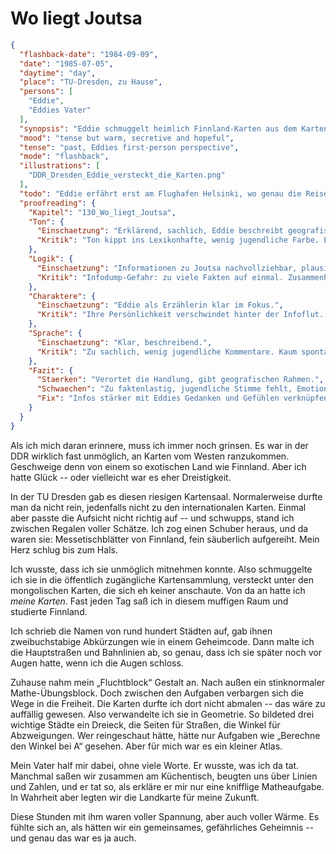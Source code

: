 # Wo liegt Joutsa

```json
{
  "flashback-date": "1984-09-09",
  "date": "1985-07-05",
  "daytime": "day",
  "place": "TU-Dresden, zu Hause",
  "persons": [
    "Eddie",
    "Eddies Vater"
  ],
  "synopsis": "Eddie schmuggelt heimlich Finnland-Karten aus dem Kartensaal und verwandelt sie mit ihrem Vater in geheime Geometrie-Aufgaben für ihre Flucht.",
  "mood": "tense but warm, secretive and hopeful",
  "tense": "past, Eddies first-person perspective",
  "mode": "flashback",
  "illustrations": [
    "DDR_Dresden_Eddie_versteckt_die_Karten.png"
  ],
  "todo": "Eddie erfährt erst am Flughafen Helsinki, wo genau die Reise hingeht.",
  "proofreading": {
    "Kapitel": "130_Wo_liegt_Joutsa",
    "Ton": {
      "Einschaetzung": "Erklärend, sachlich, Eddie beschreibt geografische und kulturelle Details.",
      "Kritik": "Ton kippt ins Lexikonhafte, wenig jugendliche Farbe. Eddie klingt zu sehr wie eine Fremdenführerin."
    },
    "Logik": {
      "Einschaetzung": "Informationen zu Joutsa nachvollziehbar, plausibel eingebaut.",
      "Kritik": "Infodump-Gefahr: zu viele Fakten auf einmal. Zusammenhang zu Eddies emotionaler Lage bleibt dünn."
    },
    "Charaktere": {
      "Einschaetzung": "Eddie als Erzählerin klar im Fokus.",
      "Kritik": "Ihre Persönlichkeit verschwindet hinter der Infoflut. Emotionale Reaktion (Langeweile, Neugier, Ironie) fehlt."
    },
    "Sprache": {
      "Einschaetzung": "Klar, beschreibend.",
      "Kritik": "Zu sachlich, wenig jugendliche Kommentare. Kaum spontane Assoziationen oder humorvolle Einwürfe."
    },
    "Fazit": {
      "Staerken": "Verortet die Handlung, gibt geografischen Rahmen.",
      "Schwaechen": "Zu faktenlastig, jugendliche Stimme fehlt, Emotionen blass.",
      "Fix": "Infos stärker mit Eddies Gedanken und Gefühlen verknüpfen, humorvolle Kommentare einbauen, Textfluss lebendiger gestalten."
    }
  }
}
```

Als ich mich daran erinnere, muss ich immer noch grinsen. Es war in der DDR
wirklich fast unmöglich, an Karten vom Westen ranzukommen. Geschweige denn von
einem so exotischen Land wie Finnland. Aber ich hatte Glück -- oder vielleicht
war es eher Dreistigkeit.

In der TU Dresden gab es diesen riesigen Kartensaal. Normalerweise durfte man da
nicht rein, jedenfalls nicht zu den internationalen Karten. Einmal aber passte
die Aufsicht nicht richtig auf -- und schwupps, stand ich zwischen Regalen
voller Schätze. Ich zog einen Schuber heraus, und da waren sie:
Messetischblätter von Finnland, fein säuberlich aufgereiht. Mein Herz schlug bis
zum Hals.

Ich wusste, dass ich sie unmöglich mitnehmen konnte. Also schmuggelte ich sie in
die öffentlich zugängliche Kartensammlung, versteckt unter den mongolischen
Karten, die sich eh keiner anschaute. Von da an hatte ich *meine Karten*. Fast
jeden Tag saß ich in diesem muffigen Raum und studierte Finnland.

Ich schrieb die Namen von rund hundert Städten auf, gab ihnen zweibuchstabige
Abkürzungen wie in einem Geheimcode. Dann malte ich die Hauptstraßen und
Bahnlinien ab, so genau, dass ich sie später noch vor Augen hatte, wenn ich die
Augen schloss.

Zuhause nahm mein „Fluchtblock“ Gestalt an. Nach außen ein stinknormaler
Mathe-Übungsblock. Doch zwischen den Aufgaben verbargen sich die Wege in die
Freiheit. Die Karten durfte ich dort nicht abmalen -- das wäre zu auffällig
gewesen. Also verwandelte ich sie in Geometrie. So bildeted drei wichtige Städte
ein Dreieck, die Seiten für Straßen, die Winkel für Abzweigungen. Wer
reingeschaut hätte, hätte nur Aufgaben wie „Berechne den Winkel bei A“ gesehen.
Aber für mich war es ein kleiner Atlas.

Mein Vater half mir dabei, ohne viele Worte. Er wusste, was ich da tat. Manchmal
saßen wir zusammen am Küchentisch, beugten uns über Linien und Zahlen, und er
tat so, als erkläre er mir nur eine knifflige Matheaufgabe. In Wahrheit aber
legten wir die Landkarte für meine Zukunft.

Diese Stunden mit ihm waren voller Spannung, aber auch voller Wärme. Es fühlte
sich an, als hätten wir ein gemeinsames, gefährliches Geheimnis -- und genau das
war es ja auch.
